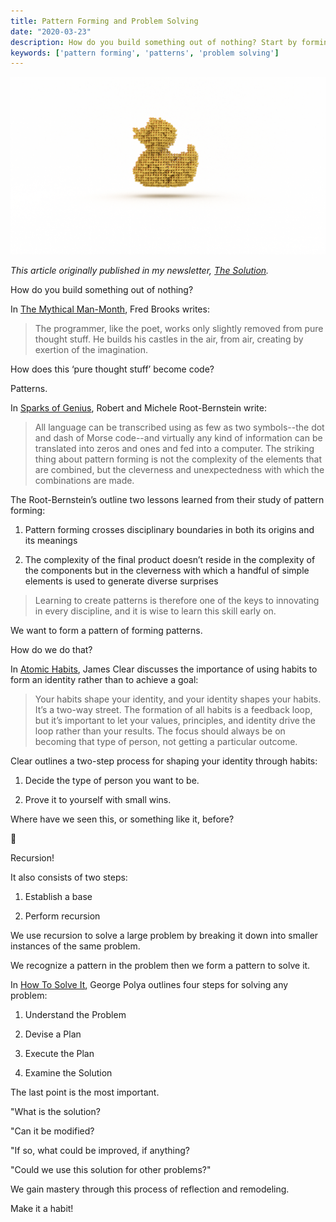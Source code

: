 ```yaml
---
title: Pattern Forming and Problem Solving
date: "2020-03-23"
description: How do you build something out of nothing? Start by forming patterns. 
keywords: ['pattern forming', 'patterns', 'problem solving']
---
```



![](./jarednielsen-solution-pattern-forming.png)

_This article originally published in my newsletter, [The Solution](https://mailchi.mp/679c70ab6bec/the-solution-how-do-you-build-something-out-of-nothing)._

How do you build something out of nothing? 

In [The Mythical Man-Month](https://amzn.to/2xDStS6), Fred Brooks writes:

> The programmer, like the poet, works only slightly removed from pure thought stuff. He builds his castles in the air, from air, creating by exertion of the imagination.

How does this ‘pure thought stuff’ become code? 

Patterns. 

In [Sparks of Genius](https://amzn.to/2UhVpgo), Robert and Michele Root-Bernstein write:

> All language can be transcribed using as few as two symbols--the dot and dash of Morse code--and virtually any kind of information can be translated into zeros and ones and fed into a computer. The striking thing about pattern forming is not the complexity of the elements that are combined, but the cleverness and unexpectedness with which the combinations are made.

The Root-Bernstein’s outline two lessons learned from their study of pattern forming:

1. Pattern forming crosses disciplinary boundaries in both its origins and its meanings
    
2. The complexity of the final product doesn’t reside in the complexity of the components but in the cleverness with which a handful of simple elements is used to generate diverse surprises

> Learning to create patterns is therefore one of the keys to innovating in every discipline, and it is wise to learn this skill early on.

We want to form a pattern of forming patterns. 

How do we do that?

In [Atomic Habits](https://amzn.to/2NZz8jx), James Clear discusses the importance of using habits to form an identity rather than to achieve a goal: 

> Your habits shape your identity, and your identity shapes your habits. It’s a two-way street. The formation of all habits is a feedback loop, but it’s important to let your values, principles, and identity drive the loop rather than your results. The focus should always be on becoming that type of person, not getting a particular outcome. 

Clear outlines a two-step process for shaping your identity through habits:

1. Decide the type of person you want to be.

2. Prove it to yourself with small wins. 

Where have we seen this, or something like it, before? 

🤔

Recursion!

It also consists of two steps:

1. Establish a base

2. Perform recursion

We use recursion to solve a large problem by breaking it down into smaller instances of the same problem.

We recognize a pattern in the problem then we form a pattern to solve it.  

In [How To Solve It](https://amzn.to/33Mp30d), George Polya outlines four steps for solving any problem:

1. Understand the Problem

2. Devise a Plan

3. Execute the Plan

4. Examine the Solution

The last point is the most important. 

"What is the solution? 

"Can it be modified? 

"If so, what could be improved, if anything? 

"Could we use this solution for other problems?"

We gain mastery through this process of reflection and remodeling.

Make it a habit!